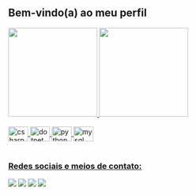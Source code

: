 ## Bem-vindo(a) ao meu perfil

 <div>
   <a href="https://github.com/4dKmm">
   <img height="180em" src="https://github-readme-stats.vercel.app/api?username=4dKmm&show_icons=true&theme=shadow_green&include_all_commits=true&count_private=true"/>
   <img height="180em" src="https://github-readme-stats.vercel.app/api/top-langs/?username=4dKmm&layout=compact&langs_count=6&theme=shadow_green"/>
</div>
    
<div style="display: inline_block"><br>
  <img align="center" alt="csharp" height="30" width="40" src="https://cdn.jsdelivr.net/gh/devicons/devicon@latest/icons/csharp/csharp-original.svg" />
  <img align="center" alt="dotnet" height="30" width="40" src="https://cdn.jsdelivr.net/gh/devicons/devicon@latest/icons/dotnetcore/dotnetcore-original.svg" />
  <img align="center" alt="python" height="30" width="40" src="https://cdn.jsdelivr.net/gh/devicons/devicon@latest/icons/python/python-original.svg" />
  <img align="center" alt="mysql" height="30" width="40" src="https://cdn.jsdelivr.net/gh/devicons/devicon@latest/icons/mysql/mysql-original.svg" />
 
</div>
 
<br>
 
### Redes sociais e meios de contato:
 
<div> 
  <a href="https://www.youtube.com/@4dKmm" target="_blank"><img src="https://img.shields.io/badge/YouTube-FF0000?style=for-the-badge&logo=youtube&logoColor=white" target="_blank"></a>
  <a href="https://www.instagram.com/4dkmm/" target="_blank"><img src="https://img.shields.io/badge/-Instagram-%23E4405F?style=for-the-badge&logo=instagram&logoColor=white" target="_blank"></a>
  <a href = "mailto:derickmenezesmartins@gmail.com"><img src="https://img.shields.io/badge/-Gmail-%23333?style=for-the-badge&logo=gmail&logoColor=white" target="_blank"></a>
  <a href="https://www.linkedin.com/in/4dkmm" target="_blank"><img src="https://img.shields.io/badge/-LinkedIn-%230077B5?style=for-the-badge&logo=linkedin&logoColor=white" target="_blank"></a>
</div>
